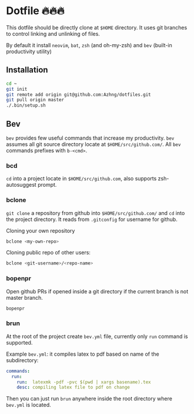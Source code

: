 # Dotfile 🔥🔥🔥

This dotfile should be directly clone at `$HOME` directory. It uses git branches to control linking and unlinking of files.

By default it install `neovim`, `bat`, `zsh` (and oh-my-zsh) and `bev` (built-in productivity utility)

## Installation

``` bash
cd ~
git init
git remote add origin git@github.com:Azhng/dotfiles.git
git pull origin master
./.bin/setup.sh
```

## Bev

`bev` provides few useful commands that increase my productivity. `bev` assumes all git source directory locate at `$HOME/src/github.com/`. All `bev` commands prefixes with `b-<cmd>`.


### bcd

`cd` into a project locate in `$HOME/src/github.com`, also supports zsh-autosuggest prompt. 

### bclone

`git clone` a repository from github into `$HOME/src/github.com/` and `cd` into the project directory. It reads from `.gitconfig` for username for github. 

Cloning your own repository

``` bash
bclone <my-own-repo>
```

Cloning public repo of other users:

``` bash
bclone <git-username>/<repo-name>
```

### bopenpr

Open github PRs if opened inside a git directory if the current branch is not master branch.

``` bash
bopenpr
```

### brun

At the root of the project create `bev.yml` file, currently only `run` command is supported.

Example `bev.yml`: it compiles latex to pdf based on name of the subdirectory: 

``` yaml
commands:
  run:
    run:  latexmk -pdf -pvc $(pwd | xargs basename).tex
    desc: compiling latex file to pdf on change
```

Then you can just run `brun` anywhere inside the root directory where `bev.yml` is located.




